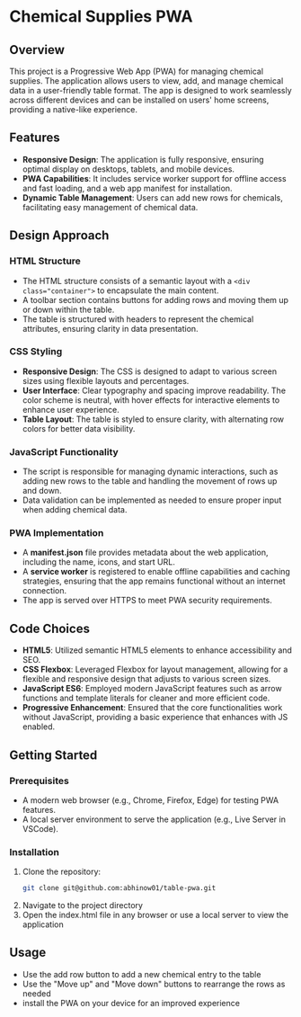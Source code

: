 # Chemical Supplies PWA

## Overview
This project is a Progressive Web App (PWA) for managing chemical supplies. The application allows users to view, add, and manage chemical data in a user-friendly table format. The app is designed to work seamlessly across different devices and can be installed on users' home screens, providing a native-like experience.

## Features
- **Responsive Design**: The application is fully responsive, ensuring optimal display on desktops, tablets, and mobile devices.
- **PWA Capabilities**: It includes service worker support for offline access and fast loading, and a web app manifest for installation.
- **Dynamic Table Management**: Users can add new rows for chemicals, facilitating easy management of chemical data.

## Design Approach
### HTML Structure
- The HTML structure consists of a semantic layout with a `<div class="container">` to encapsulate the main content.
- A toolbar section contains buttons for adding rows and moving them up or down within the table.
- The table is structured with headers to represent the chemical attributes, ensuring clarity in data presentation.

### CSS Styling
- **Responsive Design**: The CSS is designed to adapt to various screen sizes using flexible layouts and percentages. 
- **User Interface**: Clear typography and spacing improve readability. The color scheme is neutral, with hover effects for interactive elements to enhance user experience.
- **Table Layout**: The table is styled to ensure clarity, with alternating row colors for better data visibility.

### JavaScript Functionality
- The script is responsible for managing dynamic interactions, such as adding new rows to the table and handling the movement of rows up and down.
- Data validation can be implemented as needed to ensure proper input when adding chemical data.

### PWA Implementation
- A **manifest.json** file provides metadata about the web application, including the name, icons, and start URL.
- A **service worker** is registered to enable offline capabilities and caching strategies, ensuring that the app remains functional without an internet connection.
- The app is served over HTTPS to meet PWA security requirements.

## Code Choices
- **HTML5**: Utilized semantic HTML5 elements to enhance accessibility and SEO.
- **CSS Flexbox**: Leveraged Flexbox for layout management, allowing for a flexible and responsive design that adjusts to various screen sizes.
- **JavaScript ES6**: Employed modern JavaScript features such as arrow functions and template literals for cleaner and more efficient code.
- **Progressive Enhancement**: Ensured that the core functionalities work without JavaScript, providing a basic experience that enhances with JS enabled.

## Getting Started
### Prerequisites
- A modern web browser (e.g., Chrome, Firefox, Edge) for testing PWA features.
- A local server environment to serve the application (e.g., Live Server in VSCode).

### Installation
1. Clone the repository:
   ```bash
   git clone git@github.com:abhinow01/table-pwa.git
   ```
2. Navigate to the project directory
3. Open the index.html file in any browser or use a local server to view the application

## Usage 
- Use the add row button to add a new chemical entry to the table
- Use the "Move up" and "Move down" buttons to rearrange the rows as needed
- install the PWA on your device for an improved experience


